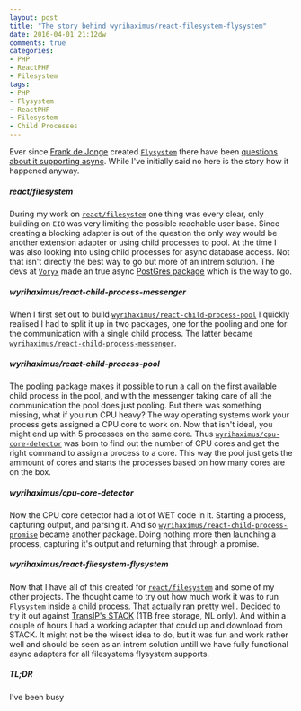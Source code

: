 ```yaml
---
layout: post
title: "The story behind wyrihaximus/react-filesystem-flysystem"
date: 2016-04-01 21:12dw
comments: true
categories:
- PHP
- ReactPHP
- Filesystem
tags:
- PHP
- Flysystem
- ReactPHP
- Filesystem
- Child Processes
---
```


Ever since [Frank de Jonge](https://twitter.com/frankdejonge) created [`Flysystem`](http://flysystem.thephpleague.com/) there have been [questions about it supporting async](https://github.com/thephpleague/flysystem/issues/198). While I've initially said no here is the story how it happened anyway.

<!-- More -->

##### react/filesystem #####

During my work on [`react/filesystem`](https://github.com/reactphp/filesystem) one thing was every clear, only building on `EIO` was very limiting the possible reachable user base. Since creating a blocking adapter is out of the question the only way would be another extension adapter or using child processes to pool. At the time I was also looking into using child processes for async database access. Not that isn't directly the best way to go but more of an intrem solution. The devs at [`Voryx`](http://voryx.net/) made an true async [PostGres package](https://github.com/voryx/PgAsync) which is the way to go.

##### wyrihaximus/react-child-process-messenger #####

When I first set out to build [`wyrihaximus/react-child-process-pool`](https://github.com/WyriHaximus/reactphp-child-process-pool) I quickly realised I had to split it up in two packages, one for the pooling and one for the communication with a single child process. The latter became [`wyrihaximus/react-child-process-messenger`](https://github.com/WyriHaximus/reactphp-child-process-messenger).

##### wyrihaximus/react-child-process-pool #####

The pooling package makes it possible to run a call on the first available child process in the pool, and with the messenger taking care of all the communication the pool does just pooling. But there was something missing, what if you run CPU heavy? The way operating systems work your process gets assigned a CPU core to work on. Now that isn't ideal, you might end up with 5 processes on the same core. Thus [`wyrihaximus/cpu-core-detector`](https://github.com/WyriHaximus/php-cpu-core-detector) was born to find out the number of CPU cores and get the right command to assign a process to a core. This way the pool just gets the ammount of cores and starts the processes based on how many cores are on the box.

##### wyrihaximus/cpu-core-detector #####

Now the CPU core detector had a lot of WET code in it. Starting a process, capturing output, and parsing it. And so [`wyrihaximus/react-child-process-promise`](https://github.com/WyriHaximus/reactphp-child-process-promise) became another package. Doing nothing more then launching a process, capturing it's output and returning that through a promise.

##### wyrihaximus/react-filesystem-flysystem #####

Now that I have all of this created for [`react/filesystem`](https://github.com/reactphp/filesystem) and some of my other projects. The thought came to try out how much work it was to run `Flysystem` inside a child process. That actually ran pretty well. Decided to try it out against [TransIP's STACK](https://www.transip.nl/stack/) (1TB free storage, NL only). And within a couple of hours I had a working adapter that could up and download from STACK. It might not be the wisest idea to do, but it was fun and work rather well and should be seen as an intrem solution untill we have fully functional async adapters for all filesystems flysystem supports.

##### TL;DR #####

I've been busy
